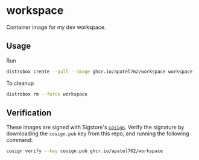 # workspace

Container image for my dev workspace.

## Usage

Run

```bash
distrobox create --pull --image ghcr.io/apatel762/workspace workspace
```

To cleanup

```bash
distrobox rm --force workspace
```

## Verification

These images are signed with Sigstore's [`cosign`](https://docs.sigstore.dev/cosign/overview/). Verify the signature by downloading the `cosign.pub` key from this repo, and running the following command:

```bash
cosign verify --key cosign.pub ghcr.io/apatel762/workspace
```
